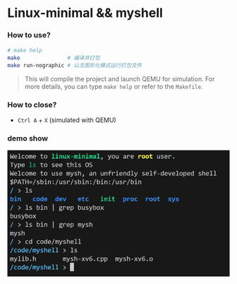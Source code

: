 # Linux-minimal && myshell 
### How to use? 
```bash
# make help
make               # 编译并打包
make run-nographic # 以无图形化模式运行打包文件
```
> This will compile the project and launch QEMU for simulation. 
> For more details, you can type `make help` or refer to the `Makefile`. 

### How to close? 
- `Ctrl A` + `X` (simulated with QEMU)

### demo show 
![demo](images/demo.png)